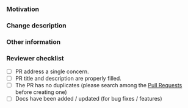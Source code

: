 ### Motivation
<!-- Why this pull request? -->

### Change description
<!-- What does your code do? -->

### Other information
<!-- Any additional information that could help the review process -->

### Reviewer checklist

* [ ] PR address a single concern.
* [ ] PR title and description are properly filled.
* [ ] The PR has no duplicates (please search among the [Pull Requests](https://github.com/arduino/arduino-ide/pulls) before creating one)
* [ ] Docs have been added / updated (for bug fixes / features)
